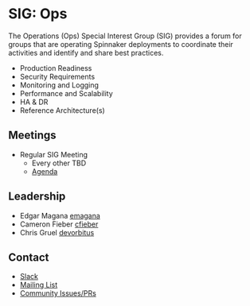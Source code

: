 # SIG: Ops

The Operations (Ops) Special Interest Group (SIG) provides a forum for groups that are operating Spinnaker deployments to coordinate their activities and identify and share best practices.
* Production Readiness
* Security Requirements
* Monitoring and Logging
* Performance and Scalability
* HA & DR
* Reference Architecture(s)  

## Meetings

* Regular SIG Meeting
  * Every other TBD
  * [Agenda](https://docs.google.com/document/d/1-YAEe1MrbgqtobyHyz2s5FvZFJGBM5wcYH-hE6sVgQw/edit?usp=sharing)

## Leadership

* Edgar Magana [emagana](https://github.com/emagana)
* Cameron Fieber [cfieber](https://github.com/cfieber)
* Chris Gruel [devorbitus](https://github.com/devorbitus)

## Contact

* [Slack](http://spinnakerteam.slack.com/messages/sig-ops)
* [Mailing List](https://groups.google.com/a/spinnaker.io/forum/#!forum/sig-ops)
* [Community Issues/PRs](https://github.com/spinnaker/spinnaker/labels/sig%2Fops)
